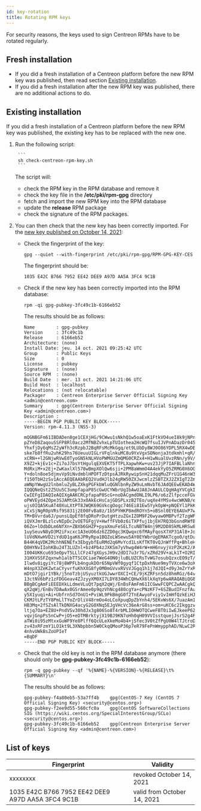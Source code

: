 ```yaml
---
id: key-rotation
title: Rotating RPM keys
---
```


For security reasons, the keys used to sign Centreon RPMs have to be rotated regularly.

## Fresh installation

- If you did a fresh installation of a Centreon platform 
before the new RPM key was published, then read section [Existing installation](#existing-installation).
- If you did a fresh installation after the new RPM key was published, 
there are no additional actions to do.

## Existing installation

If you did a fresh installation of a Centreon platform 
before the new RPM key was published, the existing key has to be replaced with the new one.

1. Run the following script:

        ```
        sh check-centreon-rpm-key.sh
        ```

    The script will:
    * check the RPM key in the RPM database and remove it
    * check the key file in the **/etc/pki/rpm-gpg** directory
    * fetch and import the new RPM key into the RPM database
    * update the **release** RPM package
    * check the signature of the RPM packages.

2. You can then check that the new key has been correctly imported. For the [new key published on October 14, 2021](#list-of-keys):

    * Check the fingerprint of the key:

        ```
        gpg --quiet --with-fingerprint /etc/pki/rpm-gpg/RPM-GPG-KEY-CES
        ```
        
        The fingerprint should be:

        ```
        1035 E42C B766 7952 EE42 DEE9 A97D AA5A 3FC4 9C1B
        ```

    * Check if the new key has been correctly imported into the RPM database:

        ```
        rpm -qi gpg-pubkey-3fc49c1b-6166eb52
        ```

        The results should be as follows:

        ```
        Name        : gpg-pubkey
        Version     : 3fc49c1b
        Release     : 6166eb52
        Architecture: (none)
        Install Date: jeu. 14 oct. 2021 09:25:42 UTC
        Group       : Public Keys
        Size        : 0
        License     : pubkey
        Signature   : (none)
        Source RPM  : (none)
        Build Date  : mer. 13 oct. 2021 14:21:06 UTC
        Build Host  : localhost
        Relocations : (not relocatable)
        Packager    : Centreon Enterprise Server Official Signing Key <admin@centreon.com>
        Summary     : gpg(Centreon Enterprise Server Official Signing Key <admin@centreon.com>)
        Description :
        -----BEGIN PGP PUBLIC KEY BLOCK-----
        Version: rpm-4.11.3 (NSS-3)

        mQGNBGFm61IBDADen8ge1CEXjHG/9CWwu1sNkhQ1w5oaExK1FtkVO4ueI8k9jNPn
        pZYeD8ZaqouSSFP8Rl0acz2MfNBZvhxLpTUIothea2HcWQ7fsuIJVPnADazDr045
        YhxfjDy6qMsZ2yWfh3cRzpbJ2BqRFsMcMkGgq/et9LUbDy8WJ0O86YDPL5RX4wDE
        ske7b8ffRu2uhK29hs76UeuuUIGLrVFqlnkuMC8u9YxVgxSONonja3tdkmhl+qR/
        xCRN++l2GNjwRVwE0TyoGN5kNLHVoPWMGUZmQMG0CRZx4+H1wNualUvzRNn/y9V/
        X9Z2+kjEv1c+Zi7oJ7bsYtHgulqEXVEKT5fTPLXapwhKw+uv23JjP7IAFBLlaNhn
        MdRxiM+x2Ej+ZwKaxlXl578wBmpXOlQw6sji+2PM8aWmmO4A4ekYyO5ZRMG0X6OG
        Y+doln8oe5djmvVp9iNvdmblHPOFTzDtpsAJRkRywipSnH21dqqMuZFrU1G46nW3
        f150TbH2zSv1AccAEQEAAbREQ2VudHJlb24gRW50ZXJwcmlzZSBTZXJ2ZXIgT2Zm
        aWNpYWwgU2lnbmluZyBLZXkgPGFkbWluQGNlbnRyZW9uLmNvbT6JAdQEEwEKAD4W
        IQQQNeQst2Z5Uu5C3umpfapaP8ScGwUCYWbrUgIbAwUJA8JnAAULCQgHAgYVCgkI
        CwIEFgIDAQIeAQIXgAAKCRCpfapaP8ScG+noDACgmdONLI9LP6/o6zZlfpcceFGV
        oPWVEyd4ZOpe3SJAMtGk33xOAkEcHsCajGDSPLxzB2TEo/uqXe4YMSv4wcWKNB/e
        ujs0IQA5KuAT40XuLXtPT8JWQK69GVkcgOogc746Ei81Ew5YykOpW+pNQEYl1PkK
        xCxSjNgR0pVRsf9S831j2E00FvBa8z/1b5PYHKP8mdROYn5+oBSnl0EYE6AUxP7w
        TM+BVvrda6J/punsLQpEf8fqDRoPrDutgHtzuZGxIZOM9F26wyaw0MBPvf2TzgWP
        iQVXJmrBLzlcvNIpDc2vOETGFgjV+HwffFVb0z6iTXPfuj1bjEH7RQ3bGsndRWfB
        06Zo+lOdbDLm6NfXn+ZBXb6GHZP+pyaXmuFeSELTcuNBTW4nj9M2DD8SkMLHRSw8
        1uySeuvN8yD3M2iFxcxc1A3eUO6dz6ZZD0gc3KQwqxc6fMAyFqosX7XP31Al8+Jo
        lUVdNXwHVD2iYdUD1gaK6JPRyRpa1BQZoLWSewu5AY0EYWbrUgEMAKTcgo0/qtDu
        B44K4qVDK2MchhNENEfx3EbgybfEuRMd2q6MvYcd1LsKfTKT0vQJnWffPq+BhleH
        Q0HYNvIIohKBu24T3LUZnl+bz4Pb4zJXKSm7yVhwg4W4rW+mH6nvyjVzP2KzK2/A
        I004UKKcu693eOpvT5LLlCFz47gXGysJH9v2dDI7u3r7G/xZRd29V+aLk1T+O2RI
        31HXVSSFZqxnwh1albTTSCOCiae7WeG4ON0jluBLUZCRsTvWG7osubQzxcEO9zT/
        Ilwdv8igyiYc78j8WPFLb4ngukDOr65NpVWf0gyqf1CtpDxhNue9myTVXce6w3oX
        W4npX3ZeKZwtaCYyvrfuKhXXG8fy0M0mGVvxRVsVJGgq1h1j7dJQI+d9yJmZrYxR
        mDtO7jgir1YBk/j5noTzbjUSyuztkUGJwwrOXCI+CE/9jKZRFsn5dz8hmRGz/64v
        13ctNV6bPz1zFDGGeav4ZJzyyXM0XI7LDY834WhCQHwXX6lkXqYp6wARAQABiQG8
        BBgBCgAmFiEEEDXkLLdmeVLuQt7pqX2qWj/EnBsFAmFm61ICGwwFCQPCZwAACgkQ
        qX2qWj/EnBv7DAwAx0GSrAmee0p9qzVhNcg480cgYa+cPNzKF7+6SZBudIFnzfAu
        y5X1yuqi+Ai+UbfrnSd7OnU1+PviWL9PkBmgG0f2TnEAwyoFviy1vImHfQzkEiHJ
        CKMJtLPzTY8PmLlTYoZrDliV48rmOo4oLCoXpuqDpZbYnh4/5EKvWs6X/7uazAm1
        HB3Mq+2fSZsAlTkDNXG4acyG2G0XNq5EJgVHcVc36eArG8ss+om+uKC6c2Ikggzv
        ltjq7Oa+EZ8U+PndVSv30hdJx3g806So8T4rbMLIOHWOTQCweFBT0iIwEJkeeP62
        vqvjGnpPs5nCwP+jO5+eDTMBrktyjX19BJ9KN7oHh0qH09VVIsstquejJsrS2g4P
        aTWi0i95zMtxxGuWF9Ye8Plff6QcULeXkeMo4b4+jSfec3V0tZfPgU0W4lTJtroD
        zv43xRFzmY1LO1kt9L3XNbpbbn5W0CkqQMooP36p7eR79FePnWmypphAD/NLwC2R
        4nhvUWkBsZoUPIeT
        =BqDF
        -----END PGP PUBLIC KEY BLOCK-----
        ```

    * Check that the old key is not in the RPM database anymore (there should 
    only be **gpg-pubkey-3fc49c1b-6166eb52**):

        ```
        rpm -q gpg-pubkey --qf '%{NAME}-%{VERSION}-%{RELEASE}\t%{SUMMARY}\n'
        ```

        The results should be as follows:

        ```
        gpg-pubkey-f4a80eb5-53a7ff4b	gpg(CentOS-7 Key (CentOS 7 Official Signing Key) <security@centos.org>)
        gpg-pubkey-f2ee9d55-560cfc0a	gpg(CentOS SoftwareCollections SIG (https://wiki.centos.org/SpecialInterestGroup/SCLo) <security@centos.org>)
        gpg-pubkey-3fc49c1b-6166eb52	gpg(Centreon Enterprise Server Official Signing Key <admin@centreon.com>)
        ```

## List of keys

| Fingerprint                                       | Validity                     |
|---------------------------------------------------|------------------------------|
| xxxxxxxx                                          | revoked October 14, 2021     |
| 1035 E42C B766 7952 EE42 DEE9 A97D AA5A 3FC4 9C1B | valid from October 14, 2021  |